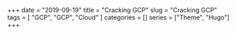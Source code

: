 +++
date = "2019-09-19"
title = "Cracking GCP"
slug = "Cracking GCP"
tags = [
    "GCP",
    "GCP",
    "Cloud"
]
categories = []
series = ["Theme", "Hugo"]
+++